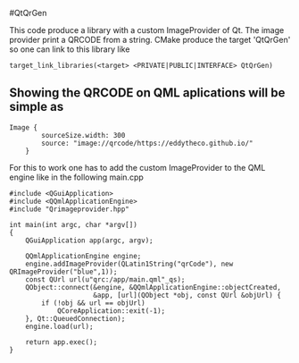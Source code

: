 #QtQrGen

This code produce a library with a custom ImageProvider of Qt. The image provider print a QRCODE from a string.
CMake produce the target 'QtQrGen' so one can link to this library like
```
target_link_libraries(<target> <PRIVATE|PUBLIC|INTERFACE> QtQrGen)
```


## Showing the QRCODE on QML aplications will be simple as 

```
Image {
        sourceSize.width: 300
        source: "image://qrcode/https://eddytheco.github.io/"
    }
```

For this to work one has to add the custom ImageProvider to the QML engine like in the following main.cpp
```
#include <QGuiApplication>
#include <QQmlApplicationEngine>
#include "Qrimageprovider.hpp"

int main(int argc, char *argv[])
{
    QGuiApplication app(argc, argv);

    QQmlApplicationEngine engine;
    engine.addImageProvider(QLatin1String("qrCode"), new QRImageProvider("blue",1));
    const QUrl url(u"qrc:/app/main.qml"_qs);
    QObject::connect(&engine, &QQmlApplicationEngine::objectCreated,
                     &app, [url](QObject *obj, const QUrl &objUrl) {
        if (!obj && url == objUrl)
            QCoreApplication::exit(-1);
    }, Qt::QueuedConnection);
    engine.load(url);

    return app.exec();
}
```


